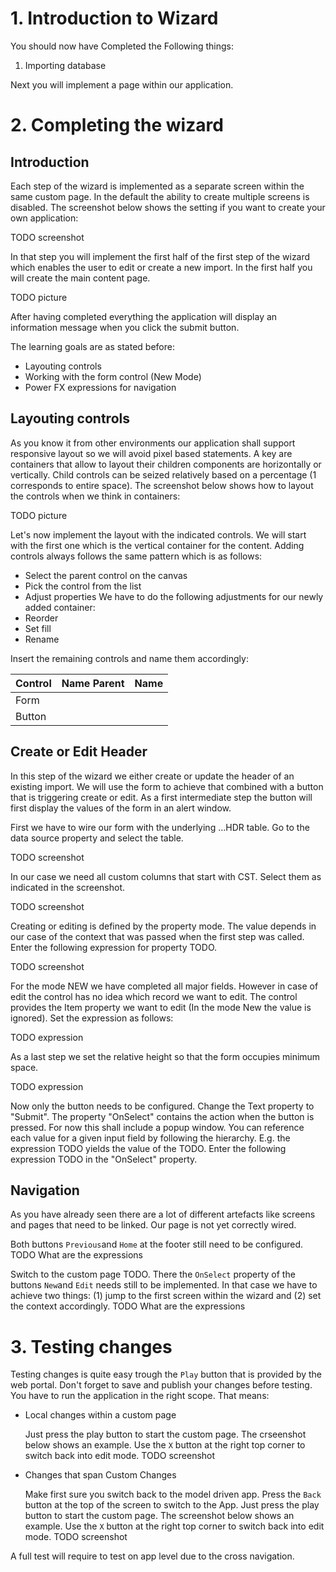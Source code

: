 # 1. Introduction to Wizard

You should now have Completed the Following things:

1. Importing database

Next you will implement a page within our application.

# 2. Completing the wizard

## Introduction

Each step of the wizard is implemented as a separate screen within the same custom page. In the default the ability to create multiple screens is disabled. The screenshot below shows the setting if you want to create your own application:

TODO screenshot

In that step you will implement the first half of the first step of the wizard which enables the user to edit or create a new import. In the first half you will create the main content page. 

TODO picture

After having completed everything the application will display an information message when you click the submit button.

The learning goals are as stated before:
* Layouting controls
* Working with the form control (New Mode)
* Power FX expressions for navigation

## Layouting controls

As you know it from other environments our application shall support responsive layout so we will avoid pixel based statements. A key are containers that allow to layout their children components are horizontally or vertically. Child controls can be seized relatively based on a percentage (1 corresponds to entire space). The screenshot below shows how to layout the controls when we think in containers:

TODO picture

Let's now implement the layout with the indicated controls. We will start with the first one which is the vertical container for the content. Adding controls always follows the same pattern which is as follows:
* Select the parent control on the canvas
* Pick the control from the list
* Adjust properties
We have to do the following adjustments for our newly added container:
* Reorder
* Set fill
* Rename

Insert the remaining controls and name them accordingly:

|Control   |Name Parent   |Name  |
|---|---|---|
|Form   |   |   |
|Button   |   |   |

## Create or Edit Header

In this step of the wizard we either create or update the header of an existing import. We will use the form to achieve that combined with a button that is triggering create or edit. As a first intermediate step the button will first display the values of the form in an alert window.

First we have to wire our form with the underlying ...HDR table. Go to the data source property and select the table.

TODO screenshot

In our case we need all custom columns that start with CST. Select them as indicated in the screenshot.

TODO screenshot

Creating or editing is defined by the property mode. The value depends in our case of the context that was passed when the first step was called. Enter the following expression for property TODO. 

TODO screenshot

For the mode NEW we have completed all major fields. However in case of edit the control has no idea which record we want to edit. The control provides the Item property we want to edit (In the mode New the value is ignored). Set the expression as follows:

TODO expression
 
As a last step we set the relative height so that the form occupies minimum space.

TODO expression

Now only the button needs to be configured. Change the Text property to "Submit". The property "OnSelect" contains the action when the button is pressed. For now this shall include a popup window. You can reference each value for a given input field by following the hierarchy. E.g. the expression TODO yields the value of the TODO. Enter the following expression TODO in the "OnSelect" property.

## Navigation

As you have already seen there are a lot of different artefacts like screens and pages that need to be linked. Our page is not yet correctly wired.

Both buttons `Previous`and `Home` at the footer still need to be configured.
TODO What are the expressions

Switch to the custom page TODO. There the `OnSelect` property of the buttons `New`and `Edit` needs still to be implemented. In that case we have to achieve two things: (1) jump to the first screen within the wizard and (2) set the context accordingly.
TODO What are the expressions

# 3. Testing changes

Testing changes is quite easy trough the `Play` button that is provided by the web portal. Don't forget to save and publish your changes before testing. You have to run the application in the right scope. That means:
* Local changes within a custom page

  Just press the play button to start the custom page. The crseenshot below shows an example. Use the `X` button at the right top corner to switch back into edit mode.
  TODO screenshot

* Changes that span Custom Changes

  Make first sure you switch back to the model driven app. Press the `Back` button at the top of the screen to switch to the App. Just press the play button to start the custom page. The screenshot below shows an example. Use the `X` button at the right top corner to switch back into edit mode.
  TODO screenshot

A full test will require to test on app level due to the cross navigation.